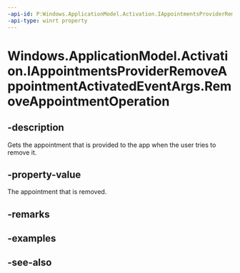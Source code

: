 ```yaml
---
-api-id: P:Windows.ApplicationModel.Activation.IAppointmentsProviderRemoveAppointmentActivatedEventArgs.RemoveAppointmentOperation
-api-type: winrt property
---
```


<!-- Property syntax
public Windows.ApplicationModel.Appointments.AppointmentsProvider.RemoveAppointmentOperation RemoveAppointmentOperation { get; }
-->

# Windows.ApplicationModel.Activation.IAppointmentsProviderRemoveAppointmentActivatedEventArgs.RemoveAppointmentOperation

## -description
Gets the appointment that is provided to the app when the user tries to remove it.

## -property-value
The appointment that is removed.

## -remarks

## -examples

## -see-also
